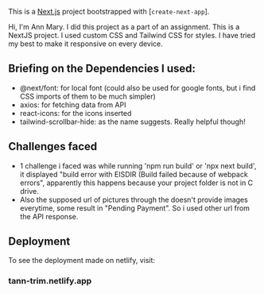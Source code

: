 This is a [Next.js](https://nextjs.org/) project bootstrapped with [`create-next-app`].

Hi, I'm Ann Mary. I did this project as a part of an assignment. 
This is a NextJS project. I used custom CSS and Tailwind CSS for styles. I have tried my best to make it responsive on every device.

## Briefing on the Dependencies I used:
* @next/font: for local font (could also be used for google fonts, but i find CSS imports of them to be much simpler)
* axios: for fetching data from API
* react-icons: for the icons inserted
* tailwind-scrollbar-hide: as the name suggests. Really helpful though!


## Challenges faced
* 1 challenge i faced was while running 'npm run build' or 'npx next build', it displayed "build error with EISDIR (Build failed because of webpack errors",
apparently this happens because your project folder is not in C drive.
* Also the supposed url of pictures through the doesn't provide images everytime, some result in "Pending Payment". So i used other url from the API response.


## Deployment
To see the deployment made on netlify, visit: 
### tann-trim.netlify.app
